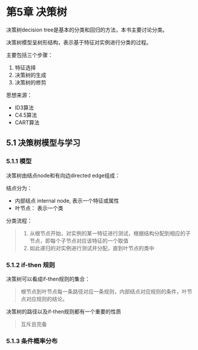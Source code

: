 # 第5章 决策树

决策树decision tree是基本的分类和回归的方法，本书主要讨论分类。

决策树模型呈树形结构，表示基于特征对实例进行分类的过程。

主要包括三个步骤：

1. 特征选择
2. 决策树的生成
3. 决策树的修剪

思想来源：

- ID3算法
- C4.5算法
- CART算法



## 5.1 决策树模型与学习

### 5.1.1 模型

决策树由结点node和有向边directed edge组成：

结点分为：

- 内部结点 internal node, 表示一个特征或属性
- 叶节点： 表示一个类

分类流程：

> 1. 从根节点开始，对实例的某一特征进行测试，根据结构分配到相应的子节点，即每个子节点对应该特征的一个取值
> 2. 如此递归的对实例进行测试并分配，直到叶节点的类中

### 5.1.2 if-then 规则

决策树可以看成if-then规则的集合：

> 根节点到叶节点每一条路径对应一条规则，内部结点对应规则的条件，叶节点对应规则的结论。

决策树的路径以及if-then规则都有一个重要的性质

> 互斥且完备



### 5.1.3 条件概率分布




